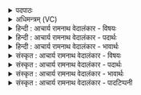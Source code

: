 <details><summary>पदपाठः</summary>

ई꣡डि꣢꣯ष्व। हि। प्र꣣तीव्य꣢꣯म्। प्र꣣ति। व्य꣢꣯म्। य꣡ज꣢꣯स्व। जा꣣तवे꣡द꣢सम्। जा꣣त꣢। वे꣣दसम्। चरिष्णु꣡धू꣢मम्। च꣣रिष्णु꣢। धू꣣मम्। अ꣡गृ꣢꣯भीतशोचिषम्। अ꣡गृ꣢꣯भीत। शो꣣चिषम्। १०३।
</details>

<details><summary>अधिमन्त्रम् (VC)</summary>

- अग्निः
- विश्वमना वैयश्वः
- उष्णिक्
- ऋषभः
- आग्नेयं काण्डम्
</details>

<details><summary>हिन्दी : आचार्य रामनाथ वेदालंकार - विषयः</summary>

अगले मन्त्र में भौतिक अग्नि के सादृश्य से परमात्मा का विषय वर्णित है।
</details>

<details><summary>हिन्दी : आचार्य रामनाथ वेदालंकार - पदार्थः</summary>

पदार्थान्वयभाषाः -  हे मनुष्य ! तू (प्रतीव्यम्) प्रत्येक वस्तु में व्यापक, (चरिष्णुधूमम्) जिसका धुएँ के तुल्य शत्रु-प्रकम्पक प्रभाव संचरणशील है ऐसे, (अगृभीतशोचिषम्) अप्रतिरुद्ध तेजवाले (जातवेदसम्) सद्गुणरूप दिव्य धन को उत्पन्न करनेवाले परमात्माग्नि की, (ईडिष्व हि) अवश्य ही स्तुति कर और (यजस्व) उसकी पूजा कर ॥७॥ श्लेष से भौतिक अग्नि के पक्ष में भी अर्थयोजना करनी चाहिए ॥७॥
</details>

<details><summary>हिन्दी : आचार्य रामनाथ वेदालंकार - भावार्थः</summary>

भावार्थभाषाः -  जैसे धूमशिखाओं को उठानेवाले, चमकीली ज्वालाओंवाले भौतिक अग्नि का शिल्पीजन शिल्पयज्ञों में प्रयोग करते हैं, वैसे ही प्रतापरूप धूम से शोभित, दीप्त तेजोंवाले, सत्य-अहिंसा-अस्तेय आदि दिव्य धनों के जनक परमात्माग्नि की उत्कर्ष चाहनेवाले मनुष्यों को स्तुति और पूजा करनी चाहिए ॥७॥
</details>

<details><summary>संस्कृत : आचार्य रामनाथ वेदालंकार - विषयः</summary>

अथ भौतिकाग्निसादृश्येन परमात्मविषयमाह।
</details>

<details><summary>संस्कृत : आचार्य रामनाथ वेदालंकार - पदार्थः</summary>

पदार्थान्वयभाषाः -  हे मनुष्य ! त्वम् (प्रतीव्यम्२) प्रतिवस्तु व्यापकम्। प्रतिपूर्वाद् गतिव्याप्त्याद्यर्थकाद् वीधातोर्यत् प्रत्ययः, इकारस्य दीर्घश्छान्दसः। (चरिष्णुधूमम्) चरिष्णुः संचरणशीलः धूमः धूम इव शत्रुप्रकम्पकः प्रभावो यस्य तम्, (अगृभीतशोचिषम्) अगृभीतम् अगृहीतम् अप्रतिरुद्धं शोचिः तेजो यस्य तम्। अगृभीतेत्यत्र हृग्रहोर्भश्छन्दसि इति वार्तिकेन हस्य भः। (जातवेदसम्) जातं वेदः सद्गुणरूपं दिव्यं धनं यस्मात् तम् परमात्माग्निम् (ईडिष्व हि) स्तुति खलु, (यजस्व) पूजय च ॥७॥ श्लेषेण भौतिकाग्निपक्षेऽप्यर्थो योजनीयः ॥७॥
</details>

<details><summary>संस्कृत : आचार्य रामनाथ वेदालंकार - भावार्थः</summary>

भावार्थभाषाः -  यथा प्रोद्यद्धूमशिखो रोचिष्णुज्वालो भौतिकाग्निः शिल्पिभिः शिल्पयज्ञेषु प्रयुज्यते तथा विलसत्प्रतापधूमो दीप्ततेजा उपासकानामन्तःकरणे दिव्यधनानां सत्याहिंसाऽस्तेयादीनां जनकः परमात्माग्निरुत्कर्षाकाङ्क्षिभिर्जनैः स्तोतव्यः पूजितव्यश्च ॥७॥
</details>

<details><summary>संस्कृत : आचार्य रामनाथ वेदालंकार - पादटिप्पनी</summary>

टिप्पणी:   १. ऋ० ८।२३।१, प्रतीव्यां३ इत्यत्र प्रतीव्यं इति पाठः। २. प्रतीव्यं महाभूतत्वात् सर्वगतम्—इति वि०।
</details>